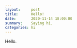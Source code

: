 ```yaml
---
layout:     post
title:      Hello!
date:       2020-11-14 18:00:00
summary:    Saying hi.
categories: hi
---
```


Hello.
